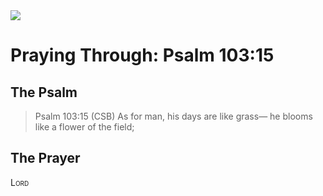 <img class="intro-right" src="/images/art-paris-psalter.jpg">

# Praying Through: Psalm 103:15

## The Psalm

>Psalm 103:15 (CSB)   As for man, his days are like grass— he blooms like a flower of the field; 

## The Prayer

<div style="font-variant: small-caps;">
Lord
</div>
